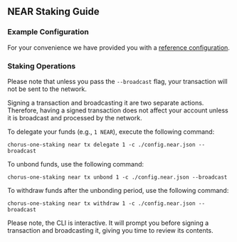 ## NEAR Staking Guide

### Example Configuration

For your convenience we have provided you with a [reference configuration](./example/config.near.json).

### Staking Operations

Please note that unless you pass the `--broadcast` flag, your transaction will not be sent to the network.

Signing a transaction and broadcasting it are two separate actions. Therefore, having a signed transaction does not affect your account unless it is broadcast and processed by the network.

To delegate your funds (e.g., `1 NEAR`), execute the following command:

```
chorus-one-staking near tx delegate 1 -c ./config.near.json --broadcast
```

To unbond funds, use the following command:

```
chorus-one-staking near tx unbond 1 -c ./config.near.json --broadcast
```

To withdraw funds after the unbonding period, use the following command:

```
chorus-one-staking near tx withdraw 1 -c ./config.near.json --broadcast
```

Please note, the CLI is interactive. It will prompt you before signing a transaction and broadcasting it, giving you time to review its contents.
